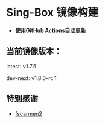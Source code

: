 # Sing-Box 镜像构建
- **使用GitHub Actions自动更新**

## 当前镜像版本：
latest: v1.7.5

dev-next: v1.8.0-rc.1

## 特别感谢  
  - [fscarmen2](https://github.com/fscarmen2/docker_builder)
